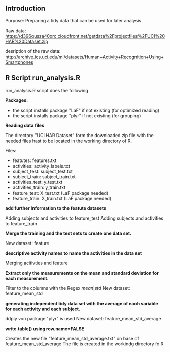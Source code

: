 ## Introduction

Purpose: Preparing a tidy data that can be used for later analysis

Raw data: 
https://d396qusza40orc.cloudfront.net/getdata%2Fprojectfiles%2FUCI%20HAR%20Dataset.zip

desription of the raw data:
http://archive.ics.uci.edu/ml/datasets/Human+Activity+Recognition+Using+Smartphones



## R Script run_analysis.R 

run_analysis.R script does the following

**Packages:**
* the script installs package "LaF" if not existing (for optimized reading)	
* the script installs package "plyr" if not existing (for grouping)

**Reading data files**

The directory "UCI HAR Dataset" form the downloaded zip file 
with the needed files hast to be located in the working directory of R.  

Files:
* featutes: features.txt
* activities: activity_labels.txt
* subject_test: subject_test.txt
* subject_train: subject_train.txt
* activities_test: y_test.txt
* activities_train: y_train.txt
* feature_test: X_test.txt (LaF package needed) 
* feature_train: X_train.txt (LaF package needed)

**add further Information to the featute datasets**

Adding subjects and activities to feature_test
Adding subjects and activities to feature_train

**Merge the training and the test sets to create one data set.**

New dataset: feature

**descriptive activity names to name the activities in the data set**

Merging acitivties and feature

**Extract only the measurements on the mean and standard deviation for each measurement.**

Filter to the columns with the Regex *mean*|*std*
New dataset: feature_mean_std

**generating independent tidy data set with the average of each variable** 
**for each activity and each subject.**

ddply von package "plyr" is used
New dataset: feature_mean_std_average

**write.table() using row.name=FALSE**

Creates the new file "feature_mean_std_average.txt" on base of feature_mean_std_average 
The file is created in the workindg directory fo R 
